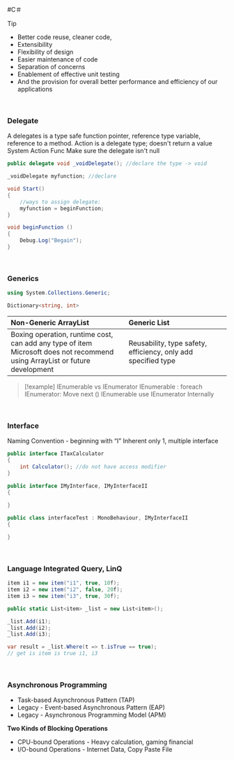 #C＃ 

> [!tip]
>-   Better code reuse, cleaner code,
>-   Extensibility
>-   Flexibility of design
>-   Easier maintenance of code
>-   Separation of concerns
>-   Enablement of effective unit testing
>-   And the provision for overall better performance and efficiency of our applications

<br>

### Delegate

A delegates is a type safe function pointer, reference type variable, reference to a method.
Action is a delegate type; doesn't return a value
System Action Func
Make sure the delegate isn't null

``` csharp
public delegate void _voidDelegate(); //declare the type -> void

_voidDelegate myfunction; //declare

void Start()
{
    //ways to assign delegate:
    myfunction = beginFunction; 
}

void beginFunction ()
{
    Debug.Log("Begain");
}
```

<br>

### Generics

``` csharp
using System.Collections.Generic;

Dictionary<string, int>
```

Non-Generic **ArrayList**|**Generic List<T/>**
:--|:--
Boxing operation, runtime cost, can add any type of item<br>Microsoft does not recommend using ArrayList or future development|Reusability, type safety, efficiency, only add specified type

> [!example]
IEnumerable vs IEnumerator
IEnumerable : foreach
IEnumerator: Move next ()
IEnumerable use IEnumerator Internally

<br>

### Interface

Naming Convention - beginning with “I”
Inherent only 1, multiple interface

``` csharp
public interface ITaxCalculator
{
    int Calculator(); //do not have access modifier
}

public interface IMyInterface, IMyInterfaceII
{
   
}

public class interfaceTest : MonoBehaviour, IMyInterfaceII
{

}
```

<br>

### Language Integrated Query, LinQ

``` csharp
item i1 = new item("i1", true, 10f);
item i2 = new item("i2", false, 20f);
item i3 = new item("i3", true, 30f);

public static List<item> _list = new List<item>();

_list.Add(i1);
_list.Add(i2);
_list.Add(i3);

var result = _list.Where(t => t.isTrue == true);
// get is item is true i1, i3
```

<br>

### Asynchronous Programming

-   Task-based Asynchronous Pattern (TAP)
-   Legacy - Event-based Asynchronous Pattern (EAP)
-   Legacy - Asynchronous Programming Model (APM)

  

**Two Kinds of Blocking Operations**

-   CPU-bound Operations - Heavy calculation, gaming financial
-   I/O-bound Operations - Internet Data, Copy Paste File